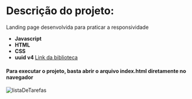 # Descrição do projeto:
Landing page desenvolvida para praticar a responsividade

- <b> Javascript </b> 
- <b> HTML </b>
- <b> CSS </b>
- <b> uuid v4 </b> [Link da biblioteca](https://www.npmjs.com/package/uuidv4)

#### Para executar o projeto, basta abrir o arquivo index.html diretamente no navegador

![listaDeTarefas](https://user-images.githubusercontent.com/26674677/172073357-a33fea37-4157-4b31-b575-90ac7262b0a0.gif)


